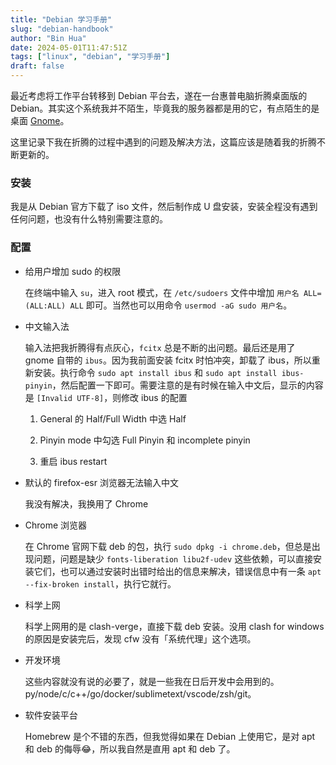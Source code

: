 ```yaml
---
title: "Debian 学习手册"
slug: "debian-handbook"
author: "Bin Hua"
date: 2024-05-01T11:47:51Z
tags: ["linux", "debian", "学习手册"]
draft: false
---
```


最近考虑将工作平台转移到 Debian 平台去，遂在一台惠普电脑折腾桌面版的 Debian。其实这个系统我并不陌生，毕竟我的服务器都是用的它，有点陌生的是桌面 [Gnome](https://www.gnome.org/)。

这里记录下我在折腾的过程中遇到的问题及解决方法，这篇应该是随着我的折腾不断更新的。

### 安装

我是从 Debian 官方下载了 iso 文件，然后制作成 U 盘安装，安装全程没有遇到任何问题，也没有什么特别需要注意的。

### 配置

- 给用户增加 sudo 的权限

  在终端中输入 `su`，进入 root 模式，在 `/etc/sudoers` 文件中增加 `用户名 ALL=(ALL:ALL) ALL` 即可。当然也可以用命令 `usermod -aG sudo 用户名`。

- 中文输入法

  输入法把我折腾得有点灰心，`fcitx` 总是不断的出问题。最后还是用了 gnome 自带的 `ibus`。因为我前面安装 fcitx 时怕冲突，卸载了 ibus，所以重新安装。执行命令 `sudo apt install ibus` 和 `sudo apt install ibus-pinyin`，然后配置一下即可。需要注意的是有时候在输入中文后，显示的内容是 `[Invalid UTF-8]`，则修改 ibus 的配置

  1. General 的 Half/Full Width 中选 Half

  2. Pinyin mode 中勾选 Full Pinyin 和 incomplete pinyin

  3. 重启 ibus restart

- 默认的 firefox-esr 浏览器无法输入中文

  我没有解决，我换用了 Chrome

- Chrome 浏览器

  在 Chrome 官网下载 deb 的包，执行 `sudo dpkg -i chrome.deb`，但总是出现问题，问题是缺少 `fonts-liberation libu2f-udev` 这些依赖，可以直接安装它们，也可以通过安装时出错时给出的信息来解决，错误信息中有一条 `apt --fix-broken install`，执行它就行。

- 科学上网

  科学上网用的是 clash-verge，直接下载 deb 安装。没用 clash for windows 的原因是安装完后，发现 cfw 没有「系统代理」这个选项。

- 开发环境

  这些内容就没有说的必要了，就是一些我在日后开发中会用到的。py/node/c/c++/go/docker/sublimetext/vscode/zsh/git。

- 软件安装平台

  Homebrew 是个不错的东西，但我觉得如果在 Debian 上使用它，是对 apt 和 deb 的侮辱😂，所以我自然是直用 apt 和 deb 了。
